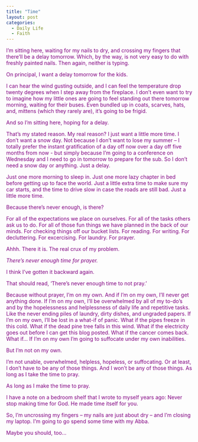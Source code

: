 ```yaml
---
title: "Time"
layout: post
categories:
  - Daily Life
  - Faith
---
```

<p><span style="color: #800080;">I&rsquo;m sitting here, waiting for my nails to dry, and crossing my fingers that there&rsquo;ll be a delay tomorrow. Which, by the way, is not very easy to do with freshly painted nails. Then again, neither is typing.</span></p>
<p><span style="color: #800080;">On principal, I want a delay tomorrow for the kids.</span></p>
<p><span style="color: #800080;">I can hear the wind gusting outside, and I can feel the temperature drop twenty degrees when I step away from the fireplace. I don&rsquo;t even want to try to imagine how my little ones are going to feel standing out there tomorrow morning, waiting for their buses. Even bundled up in coats, scarves, hats, and, mittens (which they rarely are), it&rsquo;s going to be frigid.</span></p>
<p><span style="color: #800080;">And so I&rsquo;m sitting here, hoping for a delay.</span></p>
<p><span style="color: #800080;">That&rsquo;s my stated reason. My real reason? I just want a little more time. I don&rsquo;t want a snow day. Not because I don&rsquo;t want to lose my summer &ndash; I totally prefer the instant gratification of a day off now over a day off five months from now - but simply because I&rsquo;m going to a conference on Wednesday and I need to go in tomorrow to prepare for the sub. So I don&rsquo;t need a snow day or anything. Just a delay.</span></p>
<p><span style="color: #800080;">Just one more morning to sleep in. Just one more lazy chapter in bed before getting up to face the world. Just a little extra time to make sure my car starts, and the time to drive slow in case the roads are still bad. Just a little more time.</span></p>
<p><span style="color: #800080;">Because there&rsquo;s never enough, is there?</span></p>
<p><span style="color: #800080;">For all of the expectations we place on ourselves. For all of the tasks others ask us to do. For all of those fun things we have planned in the back of our minds. For checking things off our bucket lists. For reading. For writing. For decluttering. For excercising. For laundry. For prayer.</span></p>
<p><span style="color: #800080;">Ahhh. There it is. The real crux of my problem.</span></p>
<p><span style="color: #800080;"><em>There&rsquo;s never enough time for prayer.</em></span></p>
<p><span style="color: #800080;">I think I&rsquo;ve gotten it backward again.</span></p>
<p><span style="color: #800080;">That should read, &lsquo;There&rsquo;s never enough time to not pray.&rsquo;</span></p>
<p><span style="color: #800080;">Because without prayer, I&rsquo;m on my own. And if I&rsquo;m on my own, I&rsquo;ll never get anything done. If I&rsquo;m on my own, I&rsquo;ll be overwhelmed by all of my to-do&rsquo;s and by the hopelessness and helplessness of daily life and repetitive tasks. Like the never ending piles of laundry, dirty dishes, and ungraded papers. If I&rsquo;m on my own, I&rsquo;ll be lost in a what-if of panic. What if the pipes freeze in this cold. What if the dead pine tree falls in this wind. What if the electricity goes out before I can get this blog posted. What if the cancer comes back. What if&hellip; If I&rsquo;m on my own I&rsquo;m going to suffocate under my own inabilities.</span></p>
<p><span style="color: #800080;">But I&rsquo;m not on my own.</span></p>
<p><span style="color: #800080;">I&rsquo;m not unable, overwhelmed, helpless, hopeless, or suffocating. Or at least, I don&rsquo;t have to be any of those things. And I won&rsquo;t be any of those things. As long as I take the time to pray.</span></p>
<p><span style="color: #800080;">As long as I make the time to pray.</span></p>
<p><span style="color: #800080;">I have a note on a bedroom shelf that I wrote to myself years ago: Never stop making time for God. He made time itself for you.</span></p>
<p><span style="color: #800080;">So, I&rsquo;m uncrossing my fingers &ndash; my nails are just about dry &ndash; and I&rsquo;m closing my laptop. I&rsquo;m going to go spend some time with my Abba.</span></p>
<p><span style="color: #800080;">Maybe you should, too...</span></p>
